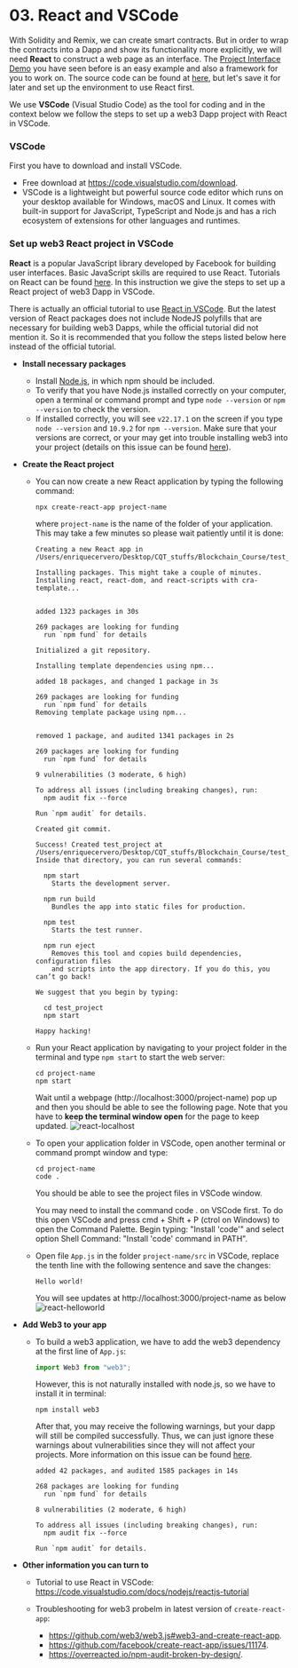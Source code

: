 
# 03. React and VSCode

With Solidity and Remix, we can create smart contracts. But in order to wrap the contracts into a Dapp and show its functionality more explicitly, we will need **React** to construct a web page as an interface. The [Project Interface Demo](https://dududududulu.github.io/InterfaceDemo/) you have seen before is an easy example and also a framework for you to work on. The source code can be found at [here](https://github.com/EnriqueCerv/InterfaceDemo.git), but let's save it for later and set up the environment to use React first. 

We use **VSCode** (Visual Studio Code) as the tool for coding and in the context below we follow the steps to set up a web3 Dapp project with React in VSCode. 


### VSCode
First you have to download and install VSCode. 
  - Free download at https://code.visualstudio.com/download. 
  - VSCode is a lightweight but powerful source code editor which runs on your desktop available for Windows, macOS and Linux. It comes with built-in support for JavaScript, TypeScript and Node.js and has a rich ecosystem of extensions for other languages and runtimes. 
  

### Set up web3 React project in VSCode
**React** is a popular JavaScript library developed by Facebook for building user interfaces. Basic JavaScript skills are required to use React. Tutorials on React can be found [here](https://reactjs.org/tutorial/tutorial.html). In this instruction we give the steps to set up a React project of web3 Dapp in VSCode. 

There is actually an official tutorial to use [React in VSCode](https://code.visualstudio.com/docs/nodejs/reactjs-tutorial). But the latest version of React packages does not include NodeJS polyfills that are necessary for building web3 Dapps, while the official tutorial did not mention it. So it is recommended that you follow the steps listed below here instead of the official tutorial. 

- **Install necessary packages**
  - Install [Node.js](https://nodejs.org/en/), in which npm should be included. 
  - To verify that you have Node.js installed correctly on your computer, open a terminal or command prompt and type ```node --version``` or ```npm --version``` to check the version. 
  - If installed correctly, you will see ```v22.17.1``` on the screen if you type ```node --version``` and ```10.9.2``` for ```npm --version```. Make sure that your versions are correct, or your may get into trouble installing web3 into your project (details on this issue can be found [here](https://github.com/EnriqueCerv/InterfaceDemo/issues/4)). 

- **Create the React project**
  - You can now create a new React application by typing the following command:
    ```
    npx create-react-app project-name
    ```
    where ```project-name``` is the name of the folder of your application. This may take a few minutes so please wait patiently until it is done:
    ```
    Creating a new React app in /Users/enriquecervero/Desktop/CQT_stuffs/Blockchain_Course/test_project.

    Installing packages. This might take a couple of minutes.
    Installing react, react-dom, and react-scripts with cra-template...


    added 1323 packages in 30s

    269 packages are looking for funding
      run `npm fund` for details

    Initialized a git repository.

    Installing template dependencies using npm...

    added 18 packages, and changed 1 package in 3s

    269 packages are looking for funding
      run `npm fund` for details
    Removing template package using npm...


    removed 1 package, and audited 1341 packages in 2s

    269 packages are looking for funding
      run `npm fund` for details

    9 vulnerabilities (3 moderate, 6 high)

    To address all issues (including breaking changes), run:
      npm audit fix --force

    Run `npm audit` for details.

    Created git commit.

    Success! Created test_project at /Users/enriquecervero/Desktop/CQT_stuffs/Blockchain_Course/test_project
    Inside that directory, you can run several commands:

      npm start
        Starts the development server.

      npm run build
        Bundles the app into static files for production.

      npm test
        Starts the test runner.

      npm run eject
        Removes this tool and copies build dependencies, configuration files
        and scripts into the app directory. If you do this, you can’t go back!

    We suggest that you begin by typing:

      cd test_project
      npm start

    Happy hacking!
    ```

  - Run your React application by navigating to your project folder in the terminal and type ```npm start``` to start the web server:
    ```
    cd project-name
    npm start
    ```
    Wait until a webpage (http://localhost:3000/project-name) pop up and then you should be able to see the following page. Note that you have to **keep the terminal window open** for the page to keep updated. 
    ![react-localhost](https://i.postimg.cc/RVyWSF4F/react-localhost.png)

  - To open your application folder in VSCode, open another terminal or command prompt window and type:
    ```
    cd project-name
    code .
    ```
    You should be able to see the project files in VSCode window. 

    You may need to install the command code . on VSCode first. To do this open VSCode and press cmd + Shift + P (ctrol on Windows) to open the Command Palette. Begin typing: "Install 'code'" and select option Shell Command: "Install 'code' command in PATH".

  - Open file ```App.js``` in the folder ```project-name/src``` in VSCode, replace the tenth line with the following sentence and save the changes:
    ```
    Hello world!
    ```
    You will see updates at http://localhost:3000/project-name as below
    ![react-helloworld](https://i.postimg.cc/DwG88Twc/react-helloworld.png)
  
- **Add Web3 to your app**
  - To build a web3 application, we have to add the web3 dependency at the first line of ```App.js```:
    ```javascript
    import Web3 from "web3";
    ```
    However, this is not naturally installed with node.js, so we have to install it in terminal:
    ```
    npm install web3
    ```
    After that, you may receive the following warnings, but your dapp will still be compiled successfully. Thus, we can just ignore these warnings about vulnerabilities since they will not affect your projects. More information on this issue can be found [here](https://github.com/facebook/create-react-app/issues/11174). 
    ```
    added 42 packages, and audited 1585 packages in 14s

    268 packages are looking for funding
      run `npm fund` for details

    8 vulnerabilities (2 moderate, 6 high)

    To address all issues (including breaking changes), run:
      npm audit fix --force

    Run `npm audit` for details.
    ```
    
- **Other information you can turn to**
  - Tutorial to use React in VSCode: https://code.visualstudio.com/docs/nodejs/reactjs-tutorial
  - Troubleshooting for web3 probelm in latest version of ```create-react-app```: 
    - https://github.com/web3/web3.js#web3-and-create-react-app. 
    - https://github.com/facebook/create-react-app/issues/11174. 
    - https://overreacted.io/npm-audit-broken-by-design/. 

    
    <!-- However, the latest version of ```create-react-app``` (>=5) does not include **NodeJS polyfills** necessary for web3 applications, so errors will occur if we add web3 to the app. So there are some more things we have to do. 
    ![web3-error](https://i.postimg.cc/XJjJHBc2/web3-error.png)

  - Go to your app folder and install ```react-app-rewired``` and other missing modules:
    ```
    cd project-name
    npm install --save-dev react-app-rewired crypto-browserify stream-browserify assert stream-http https-browserify os-browserify url buffer process
    ```

  - Create file ```config-overrides.js``` in the root of your project folder, i.e. ```project-name/config-overrides.js```. Paste the following content into the file:
    ```javascript
    const webpack = require("webpack");
    module.exports = function override(config) {
        const fallback = config.resolve.fallback || {};
        Object.assign(fallback, {
            crypto: require.resolve("crypto-browserify"),
            stream: require.resolve("stream-browserify"),
            assert: require.resolve("assert"),
            http: require.resolve("stream-http"),
            https: require.resolve("https-browserify"),
            os: require.resolve("os-browserify"),
            url: require.resolve("url"),
        });
        config.resolve.fallback = fallback;
        config.plugins = (config.plugins || []).concat([
            new webpack.ProvidePlugin({
                process: "process/browser",
                Buffer: ["buffer", "Buffer"],
            }),
        ]);
        return config;
    };
    ```
    
  - In the file ```package.json```, change the ```scrpits``` field for start, build and test. 
    ***before***:
    ```
    "scripts": {
    "start": "react-scripts start",
    "build": "react-scripts build",
    "test": "react-scripts test",
    "eject": "react-scripts eject"
    }
    ```
    ***after***:
    ```
    "scripts": {
    "start": "react-app-rewired start",
    "build": "react-app-rewired build",
    "test": "react-app-rewired test",
    "eject": "react-scripts eject"
    }
    ```
    To this end, missing Nodejs polyfills should be included and your app should be doing well with web3. To see this, add the following command to the first line of ```project-name/src/App.js``` and re-run ```npm start``` in your project folder. You should be able to see your app running instead of errors. 
    ```javascript
    import Web3 from "web3";
    ``` -->
